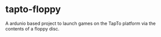 # tapto-floppy
A ardunio based project to launch games on the TapTo platform via the contents of a floppy disc.
